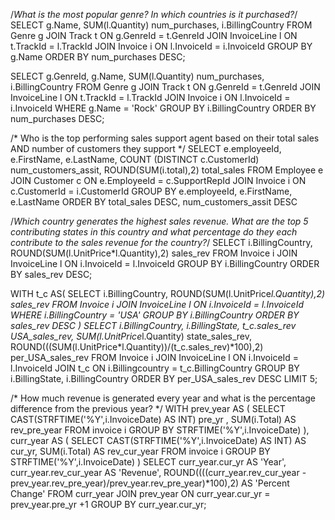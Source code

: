 /*What is the most popular genre? In which countries is it purchased?*/
SELECT g.Name, SUM(l.Quantity) num_purchases, i.BillingCountry
FROM Genre g
JOIN Track t
ON g.GenreId = t.GenreId
JOIN InvoiceLine l
ON t.TrackId = l.TrackId
JOIN Invoice i
ON l.InvoiceId = i.InvoiceId
GROUP BY g.Name
ORDER BY num_purchases DESC;

SELECT g.GenreId, g.Name, SUM(l.Quantity) num_purchases, i.BillingCountry
FROM Genre g
JOIN Track t
ON g.GenreId = t.GenreId
JOIN InvoiceLine l
ON t.TrackId = l.TrackId
JOIN Invoice i
ON l.InvoiceId = i.InvoiceId
WHERE g.Name = 'Rock'
GROUP BY i.BillingCountry
ORDER BY num_purchases DESC;

/* Who is the top  performing sales support agent based on their total sales AND number of customers they support */
SELECT e.employeeId, e.FirstName, e.LastName, COUNT (DISTINCT c.CustomerId) num_customers_assit, ROUND(SUM(i.total),2) total_sales
FROM Employee e
JOIN Customer c
ON e.EmployeeId = c.SupportRepId
JOIN Invoice i
ON c.CustomerId = i.CustomerId
GROUP BY e.employeeId, e.FirstName, e.LastName
ORDER BY total_sales DESC, num_customers_assit DESC

/*Which country generates the highest sales revenue. What are the top 5 contributing states in this country and what percentage do they each contribute to the sales revenue for the country?*/
SELECT i.BillingCountry, ROUND(SUM(l.UnitPrice*l.Quantity),2) sales_rev
FROM Invoice i
JOIN InvoiceLine l
ON i.InvoiceId = l.InvoiceId
GROUP BY i.BillingCountry
ORDER BY sales_rev DESC;

WITH t_c AS(
	SELECT i.BillingCountry, ROUND(SUM(l.UnitPrice*l.Quantity),2) sales_rev
	FROM Invoice i
	JOIN InvoiceLine l
	ON i.InvoiceId = l.InvoiceId
	WHERE i.BillingCountry = 'USA'
	GROUP BY i.BillingCountry
	ORDER BY sales_rev DESC
	)
SELECT i.BillingCountry, i.BillingState, t_c.sales_rev USA_sales_rev, SUM(l.UnitPrice*l.Quantity) state_sales_rev, ROUND(((SUM(l.UnitPrice*l.Quantity))/(t_c.sales_rev)*100),2) per_USA_sales_rev
FROM Invoice i
JOIN InvoiceLine l
ON i.InvoiceId = l.InvoiceId
JOIN t_c
ON i.Billingcountry = t_c.BillingCountry
GROUP BY i.BillingState, i.BillingCountry
ORDER BY per_USA_sales_rev  DESC
LIMIT 5;


/* How much revenue is generated every year and what is the percentage difference from the previous year? */
WITH prev_year AS (
SELECT CAST(STRFTIME('%Y',i.InvoiceDate) AS INT) pre_yr , SUM(i.Total) AS rev_pre_year
FROM invoice i
GROUP BY STRFTIME('%Y',i.InvoiceDate)
),
curr_year AS (
SELECT CAST(STRFTIME('%Y',i.InvoiceDate) AS INT) AS cur_yr, SUM(i.Total) AS rev_cur_year
FROM invoice i
GROUP BY STRFTIME('%Y',i.InvoiceDate)
)
SELECT curr_year.cur_yr AS 'Year', curr_year.rev_cur_year AS 'Revenue', ROUND((((curr_year.rev_cur_year - prev_year.rev_pre_year)/prev_year.rev_pre_year)*100),2) AS 'Percent Change'
FROM curr_year
JOIN prev_year
ON curr_year.cur_yr = prev_year.pre_yr +1
GROUP BY curr_year.cur_yr;
